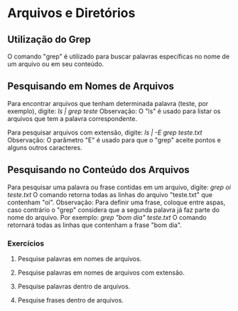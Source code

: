 ﻿# Arquivos e Diretórios

## Utilização do Grep

O comando "grep" é utilizado para buscar palavras específicas no nome de um arquivo ou em seu conteúdo.

## Pesquisando em Nomes de Arquivos

Para encontrar arquivos que tenham determinada palavra (teste, por exemplo), digite:
*ls | grep teste*
Observação: O "ls" é usado para listar os arquivos que tem a palavra correspondente.

Para pesquisar arquivos com extensão, digite:
*ls | -E grep teste.txt*
Observação: O parâmetro "E" é usado para que o "grep" aceite pontos e alguns outros caracteres.

## Pesquisando no Conteúdo dos Arquivos

Para pesquisar uma palavra ou frase contidas em um arquivo, digite:
*grep oi teste.txt*
O comando retorna todas as linhas do arquivo "teste.txt" que contenham "oi".
Observação: Para definir uma frase, coloque entre aspas, caso contrário o "grep" considera que a segunda palavra já faz parte do nome do arquivo. Por exemplo:
*grep "bom dia" teste.txt*
O comando retornará todas as linhas que contenham a frase "bom dia".

### Exercícios

1. Pesquise palavras em nomes de arquivos.

2. Pesquise palavras em nomes de arquivos com extensão.

3. Pesquise palavras dentro de arquivos.

4. Pesquise frases dentro de arquivos.